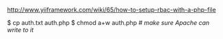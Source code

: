 http://www.yiiframework.com/wiki/65/how-to-setup-rbac-with-a-php-file

$ cp auth.txt auth.php
$ chmod a+w auth.php               _# make sure Apache can write to it_